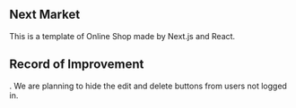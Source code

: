 ## Next Market ##
This is a template of Online Shop made by Next.js and React.

## Record of Improvement ##
. We are planning to hide the edit and delete buttons from users not logged in.
